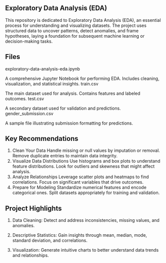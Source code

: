 ## Exploratory Data Analysis (EDA)
This repository is dedicated to Exploratory Data Analysis (EDA), an essential process for understanding and visualizing datasets. The project uses structured data to uncover patterns, detect anomalies, and frame hypotheses, laying a foundation for subsequent machine learning or decision-making tasks.

## Files
exploratory-data-analysis-eda.ipynb

A comprehensive Jupyter Notebook for performing EDA.
Includes cleaning, visualization, and statistical insights.
train.csv

The main dataset used for analysis. Contains features and labeled outcomes.
test.csv

A secondary dataset used for validation and predictions.
gender_submission.csv

A sample file illustrating submission formatting for predictions.
## Key Recommendations
1. Clean Your Data
Handle missing or null values by imputation or removal.
Remove duplicate entries to maintain data integrity.
2. Visualize Data Distributions
Use histograms and box plots to understand feature distributions.
Look for outliers and skewness that might affect analysis.
3. Analyze Relationships
Leverage scatter plots and heatmaps to find correlations.
Focus on significant variables that drive outcomes.
4. Prepare for Modeling
Standardize numerical features and encode categorical ones.
Split datasets appropriately for training and validation.

## Project Highlights
1. Data Cleaning:
Detect and address inconsistencies, missing values, and anomalies.

2. Descriptive Statistics:
Gain insights through mean, median, mode, standard deviation, and correlations.

3. Visualization:
Generate intuitive charts to better understand data trends and relationships.



